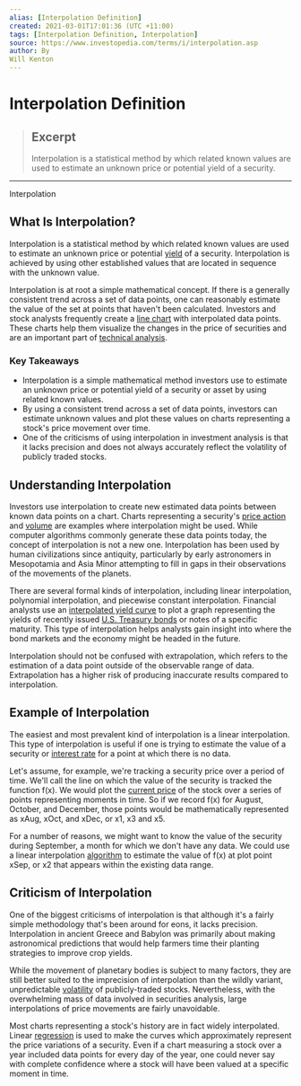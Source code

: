 ```yaml
---
alias: [Interpolation Definition]
created: 2021-03-01T17:01:36 (UTC +11:00)
tags: [Interpolation Definition, Interpolation]
source: https://www.investopedia.com/terms/i/interpolation.asp
author: By
Will Kenton
---
```


# Interpolation Definition

> ## Excerpt
> Interpolation is a statistical method by which related known values are used to estimate an unknown price or potential yield of a security.

---

Interpolation
## What Is Interpolation?

Interpolation is a statistical method by which related known values are used to estimate an unknown price or potential [yield](https://www.investopedia.com/terms/y/yield.asp) of a security. Interpolation is achieved by using other established values that are located in sequence with the unknown value.

Interpolation is at root a simple mathematical concept. If there is a generally consistent trend across a set of data points, one can reasonably estimate the value of the set at points that haven't been calculated. Investors and stock analysts frequently create a [line chart](https://www.investopedia.com/terms/l/linechart.asp) with interpolated data points. These charts help them visualize the changes in the price of securities and are an important part of [technical analysis](https://www.investopedia.com/terms/t/technicalanalysis.asp).

### Key Takeaways

-   Interpolation is a simple mathematical method investors use to estimate an unknown price or potential yield of a security or asset by using related known values.
-   By using a consistent trend across a set of data points, investors can estimate unknown values and plot these values on charts representing a stock's price movement over time.
-   One of the criticisms of using interpolation in investment analysis is that it lacks precision and does not always accurately reflect the volatility of publicly traded stocks.

## Understanding Interpolation

Investors use interpolation to create new estimated data points between known data points on a chart. Charts representing a security's [price action](https://www.investopedia.com/terms/p/price-action.asp) and [volume](https://www.investopedia.com/terms/v/volume.asp) are examples where interpolation might be used. While computer algorithms commonly generate these data points today, the concept of interpolation is not a new one. Interpolation has been used by human civilizations since antiquity, particularly by early astronomers in Mesopotamia and Asia Minor attempting to fill in gaps in their observations of the movements of the planets.

There are several formal kinds of interpolation, including linear interpolation, polynomial interpolation, and piecewise constant interpolation. Financial analysts use an [interpolated yield curve](https://www.investopedia.com/terms/i/interpolated_yield_curve.asp) to plot a graph representing the yields of recently issued [U.S. Treasury bonds](https://www.investopedia.com/terms/t/treasurybond.asp) or notes of a specific maturity. This type of interpolation helps analysts gain insight into where the bond markets and the economy might be headed in the future.

Interpolation should not be confused with extrapolation, which refers to the estimation of a data point outside of the observable range of data. Extrapolation has a higher risk of producing inaccurate results compared to interpolation.

## Example of Interpolation

The easiest and most prevalent kind of interpolation is a linear interpolation. This type of interpolation is useful if one is trying to estimate the value of a security or [interest rate](https://www.investopedia.com/terms/i/interestrate.asp) for a point at which there is no data.

Let's assume, for example, we're tracking a security price over a period of time. We'll call the line on which the value of the security is tracked the function f(x). We would plot the [current price](https://www.investopedia.com/terms/c/currentprice.asp) of the stock over a series of points representing moments in time. So if we record f(x) for August, October, and December, those points would be mathematically represented as xAug, xOct, and xDec, or x1, x3 and x5.

For a number of reasons, we might want to know the value of the security during September, a month for which we don't have any data. We could use a linear interpolation [algorithm](https://www.investopedia.com/terms/a/algorithm.asp) to estimate the value of f(x) at plot point xSep, or x2 that appears within the existing data range.

## Criticism of Interpolation

One of the biggest criticisms of interpolation is that although it's a fairly simple methodology that's been around for eons, it lacks precision. Interpolation in ancient Greece and Babylon was primarily about making astronomical predictions that would help farmers time their planting strategies to improve crop yields.

While the movement of planetary bodies is subject to many factors, they are still better suited to the imprecision of interpolation than the wildly variant, unpredictable [volatility](https://www.investopedia.com/terms/v/volatility.asp) of publicly-traded stocks. Nevertheless, with the overwhelming mass of data involved in securities analysis, large interpolations of price movements are fairly unavoidable.

Most charts representing a stock's history are in fact widely interpolated. Linear [regression](https://www.investopedia.com/terms/r/regression.asp) is used to make the curves which approximately represent the price variations of a security. Even if a chart measuring a stock over a year included data points for every day of the year, one could never say with complete confidence where a stock will have been valued at a specific moment in time.
